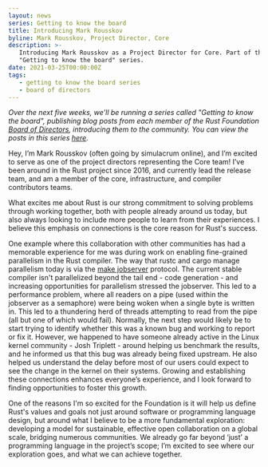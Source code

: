 ```yaml
---
layout: news
series: Getting to know the board
title: Introducing Mark Rousskov
byline: Mark Rousskov, Project Director, Core
description: >-
   Introducing Mark Rousskov as a Project Director for Core. Part of the
   "Getting to know the board" series.
date: 2021-03-25T00:00:00Z
tags:
   - getting to know the board series
   - board of directors
---
```

*Over the next five weeks, we'll be running a series called "Getting to know the board", publishing blog posts from each member of the Rust Foundation [Board of Directors](/board), introducing them to the community. You can view the posts in this series [here](/tags/getting%20to%20know%20the%20board%20series/).*

Hey, I’m Mark Rousskov (often going by simulacrum online), and I’m excited to serve as one of the project directors representing the Core team\! I’ve been around in the Rust project since 2016, and currently lead the release team, and am a member of the core, infrastructure, and compiler contributors teams.

What excites me about Rust is our strong commitment to solving problems through working together, both with people already around us today, but also always looking to include more people to learn from their experiences. I believe this emphasis on connections is the core reason for Rust's success.

One example where this collaboration with other communities has had a memorable experience for me was during work on enabling fine-grained parallelism in the Rust compiler. The way that rustc and cargo manage parallelism today is via the [make jobserver](http://make.mad-scientist.net/papers/jobserver-implementation/) protocol. The current stable compiler isn't parallelized beyond the tail end - code generation - and increasing opportunities for parallelism stressed the jobserver. This led to a performance problem, where all readers on a pipe (used within the jobserver as a semaphore) were being woken when a single byte is written in. This led to a thundering herd of threads attempting to read from the pipe (all but one of which would fail). Normally, the next step would likely be to start trying to identify whether this was a known bug and working to report or fix it. However, we happened to have someone already active in the Linux kernel community - Josh Triplett - around helping us benchmark the results, and he informed us that this bug was already being fixed upstream. He also helped us understand the delay before most of our users could expect to see the change in the kernel on their systems. Growing and establishing these connections enhances everyone’s experience, and I look forward to finding opportunities to foster this growth.

One of the reasons I'm so excited for the Foundation is it will help us define Rust's values and goals not just around software or programming language design, but around what I believe to be a more fundamental exploration: developing a model for sustainable, effective open collaboration on a global scale, bridging numerous communities. We already go far beyond ‘just’ a programming language in the project’s scope; I’m excited to see where our exploration goes, and what we can achieve together.